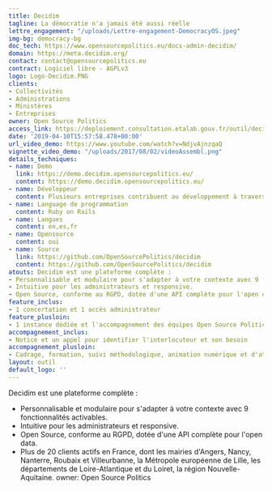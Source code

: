 ```yaml
---
title: Decidim
tagline: La démocratie n'a jamais été aussi réelle
lettre_engagement: "/uploads/Lettre-engagement-DemocracyOS.jpeg"
img-bg: democracy-bg
doc_tech: https://www.opensourcepolitics.eu/docs-admin-decidim/
domain: https://meta.decidim.org/
contact: contact@opensourcepolitics.eu
contract: Logiciel libre - AGPLv3
logo: Logo-Decidim.PNG
clients:
- Collectivités
- Administrations
- Ministères
- Entreprises
owner: Open Source Politics
access_link: https://deploiement.consultation.etalab.gouv.fr/outil/decidim
date: '2019-04-10T15:57:58.478+00:00'
url_video_demo: https://www.youtube.com/watch?v=NdjvAjnzqaQ
vignette_video_demo: "/uploads/2017/08/02/videoAssembl.png"
details_techniques:
- name: Demo
  link: https://demo.decidim.opensourcepolitics.eu/
  content: https://demo.decidim.opensourcepolitics.eu/
- name: Développeur
  content: Plusieurs entreprises contribuent au développement à travers l'Europe, dont OpenSourcePolitics en France
- name: Language de programmation
  content: Ruby on Rails
- name: Langues
  content: en,es,fr
- name: Opensource
  content: oui
- name: Source
  link: https://github.com/OpenSourcePolitics/decidim
  content: https://github.com/OpenSourcePolitics/decidim
atouts: Decidim est une plateforme complète :
- Personnalisable et modulaire pour s'adapter à votre contexte avec 9 fonctionnalités activables.
- Intuitive pour les administrateurs et responsive.
- Open Source, conforme au RGPD, dotée d'une API complète pour l'open data.
feature_inclus:
- 1 concertation et 1 accès administrateur
feature_plusloin:
- 1 instance dédiée et l'accompagnement des équipes Open Source Politics
accompagnement_inclus:
- Notice et un appel pour identifier l'interlocuteur et son besoin
accompagnement_plusloin:
- Cadrage, formation, suivi méthodologique, animation numérique et d'ateliers présentiels, synthèse et évaluation de la démarche
layout: outil
default_logo: ''
---
```

Decidim est une plateforme complète :
* Personnalisable et modulaire pour s'adapter à votre contexte avec 9 fonctionnalités activables.
* Intuitive pour les administrateurs et responsive.
* Open Source, conforme au RGPD, dotée d'une API complète pour l'open data.
* Plus de 20 clients actifs en France, dont les mairies d'Angers, Nancy, Nanterre, Roubaix et Villeurbanne, la Métropole européenne de Lille, les départements de Loire-Atlantique et du Loiret, la région Nouvelle-Aquitaine.
owner: Open Source Politics